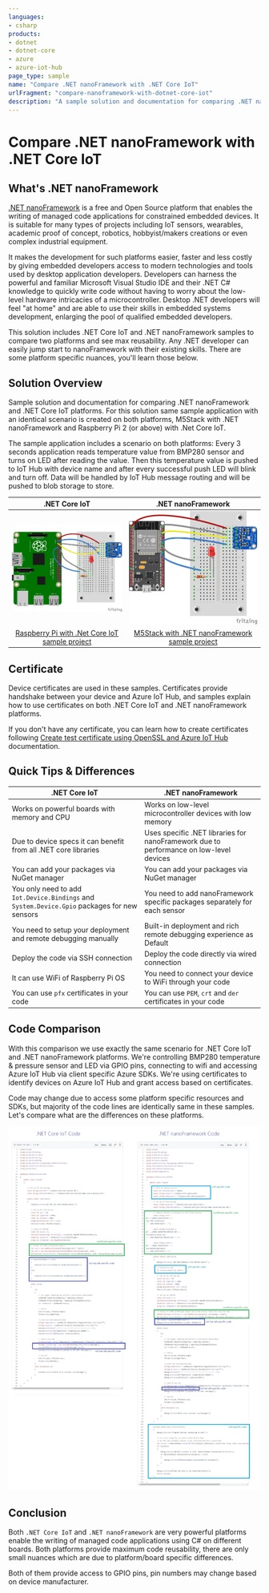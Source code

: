```yaml
--- 
languages:
- csharp
products:
- dotnet
- dotnet-core
- azure
- azure-iot-hub
page_type: sample
name: "Compare .NET nanoFramework with .NET Core IoT"
urlFragment: "compare-nanoframework-with-dotnet-core-iot"
description: "A sample solution and documentation for comparing .NET nanoFramework and .NET Core IoT platforms. For this documentation same sample application with an identical scenario is created on both platforms, M5Stack with .NET nanoFramework and Raspberry Pi 2 (or above) with .Net Core IoT"
---
```


# Compare .NET nanoFramework with .NET Core IoT

## What's .NET nanoFramework

[.NET nanoFramework](https://www.nanoframework.net/) is a free and Open Source platform that enables the writing of managed code applications for constrained embedded devices. It is suitable for many types of projects including IoT sensors, wearables, academic proof of concept, robotics, hobbyist/makers creations or even complex industrial equipment.

It makes the development for such platforms easier, faster and less costly by giving embedded developers access to modern technologies and tools used by desktop application developers. Developers can harness the powerful and familiar Microsoft Visual Studio IDE and their .NET C# knowledge to quickly write code without having to worry about the low-level hardware intricacies of a microcontroller. Desktop .NET developers will feel "at home" and are able to use their skills in embedded systems development, enlarging the pool of qualified embedded developers.

This solution includes .NET Core IoT and .NET nanoFramework samples to compare two platforms and see max reusability. Any .NET developer can easily jump start to nanoFramework with their existing skills. There are some platform specific nuances, you'll learn those below.

## Solution Overview

Sample solution and documentation for comparing .NET nanoFramework and .NET Core IoT platforms. For this solution same sample application with an identical scenario is created on both platforms, M5Stack with .NET nanoFramework and Raspberry Pi 2 (or above) with .Net Core IoT.

The sample application includes a scenario on both platforms: Every 3 seconds application reads temperature value from BMP280 sensor and turns on LED after reading the value. Then this temperature value is pushed to IoT Hub with device name and after every successful push LED will blink and turn off. Data will be handled by IoT Hub message routing and will be pushed to blob storage to store.

| .NET Core IoT                | .NET nanoFramework |
| :----------------------------------------------------------: | :----------------------------------------------------------: |
| ![Raspberry Pi with .NET Core IoT](images/RP-BMP280_bb.png) | ![M5Stack with .NET nanoFramework](images/ESP32-BMP280_bb.png) |
| [Raspberry Pi with .Net Core IoT sample project](dotnet-iot) | [M5Stack with .NET nanoFramework sample project](nanoFramework) |

## Certificate

Device certificates are used in these samples. Certificates provide handshake between your device and Azure IoT Hub, and samples explain how to use certificates on both .NET Core IoT and .NET nanoFramework platforms.

If you don't have any certificate, you can learn how to create certificates following [Create test certificate using OpenSSL and Azure IoT Hub](create-certificate.md) documentation.

## Quick Tips & Differences

| .NET Core IoT                                                | .NET nanoFramework                                           |
| ------------------------------------------------------------ | ------------------------------------------------------------ |
| Works on powerful boards with memory and CPU                 | Works on low-level microcontroller devices with low memory   |
| Due to device specs it can benefit from all .NET core libraries | Uses specific .NET libraries for nanoFramework due to performance on low-level devices |
| You can add your packages via NuGet manager                  | You can add your packages via NuGet manager                  |
| You only need to add `Iot.Device.Bindings` and `System.Device.Gpio` packages for new sensors | You need to add nanoFramework specific packages separately for each sensor |
| You need to setup your deployment and remote debugging manually | Built-in deployment and rich remote debugging experience as Default |
| Deploy the code via SSH connection                           | Deploy the code directly via wired connection                |
| It can use WiFi of Raspberry Pi OS                           | You need to connect your device to WiFi through your code                   |
| You can use `pfx` certificates in your code                  | You can use `PEM`, `crt` and `der` certificates in your code |

## Code Comparison

With this comparison we use exactly the same scenario for .NET Core IoT and .NET nanoFramework platforms. We're controlling BMP280 temperature & pressure sensor and LED via GPIO pins, connecting to wifi and accessing Azure IoT Hub via client specific Azure SDKs. We're using certificates to identify devices on Azure IoT Hub and grant access based on certificates.

Code may change due to access some platform specific resources and SDKs, but majority of the code lines are identically same in these samples. Let's compare what are the differences on these platforms.

![Compare .NET Core IoT vs .NET nanoFramework](images/dotnet-iot-and-nanoframework-code.jpeg)

## Conclusion

Both `.NET Core IoT` and `.NET nanoFramework` are very powerful platforms enable the writing of managed code applications using C# on different boards. Both platforms provide maximum code reusability, there are only small nuances which are due to platform/board specific differences.

Both of them provide access to GPIO pins, pin numbers may change based on device manufacturer.
